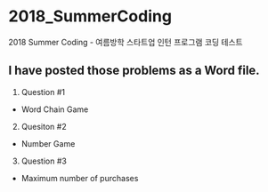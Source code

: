 # 2018_SummerCoding
2018 Summer Coding - 여름방학 스타트업 인턴 프로그램 코딩 테스트

## I have posted those problems as a Word file.
1. Question #1
 - Word Chain Game
2. Quesiton #2
 - Number Game
3. Question #3
 - Maximum number of purchases
